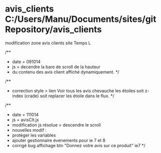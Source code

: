 avis_clients
C:/Users/Manu/Documents/sites/gitRepository/avis_clients
============

modification zone avis clients site Temps L 

/**
 *  date = 091014 
 *  js   = decendre la bare de scroll de la hauteur
 *  du contenu des avis client affiché dynamiquement.
 */

 /**
  * correction style > lien Voir tous les avis chevauche 
    les étoiles soit z-index (crade) soit replacer les étoile dans le flux.
  */

 /**
  *  date = 111014
  *  js   = avisClt.js
  *  modification js résolue > descendre le scroll
  *  nouvelles modif : 
  *  protéger les variables
  *  ajouter gestionnaire évenements pour ie 7 et 8 
  *  corrigé bug affichage btn "Donnez votre avis sur ce produit" ie7
  */
